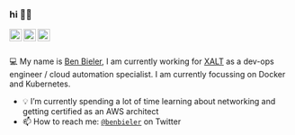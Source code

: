 ### hi 👋👋

<a href="https://www.linkedin.com/in/benbieler/">
  <img align="left" alt="Ben's LinkedIn" width="22px" src="https://cdn1.iconfinder.com/data/icons/logotypes/32/square-linkedin-64.png" />
</a>
<a href="https://twitter.com/benbieler">
  <img align="left" alt="Ben's Twitter" width="22px" src="https://cdn3.iconfinder.com/data/icons/capsocial-round/500/twitter-64.png" />
</a>
<a href="mailto:ben@benbieler.dev">
  <img align="left" alt="Mail Ben" width="22px" src="https://cdn1.iconfinder.com/data/icons/hawcons/32/699332-icon-6-mail-envelope-closed-64.png" />
</a>

<br/>
<br/>

💻 My name is [Ben Bieler](https://benbieler.dev/), I am currently working for [XALT](http://xalt.de) as a dev-ops engineer / cloud automation specialist. I am currently focussing on Docker and Kubernetes.

- 💡 I’m currently spending a lot of time learning about networking and getting certified as an AWS architect
- 📫 How to reach me: [`@benbieler`](https://twitter.com/benbieler) on Twitter
